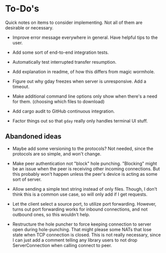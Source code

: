 # To-Do's
Quick notes on items to consider implementing.
Not all of them are desirable or necessary.

- Improve error message everywhere in general. Have helpful tips to the user.

- Add some sort of end-to-end integration tests.

- Automatically test interrupted transfer resumption.

- Add explanation in readme, of how this differs from magic wormhole.

- Figure out why gday freezes when server is unresponsive. Add a timeout.

- Make additional command line options only show when there's a need for them.
(choosing which files to download)

- Add cargo audit to GitHub continuous integration.

- Factor things out so that `gday` really only handles terminal UI stuff.

## Abandoned ideas

- Maybe add some versioning to the protocols?
  Not needed, since the protocols are so simple, and won't change.

- Make peer authentication not "block" hole punching.
  "Blocking" might be an issue when the peer is receiving other
  incoming connections. But this probably won't happen unless
  the peer's device is acting as some sort of server.

- Allow sending a simple text string instead of only files.
  Though, I don't think this is a common use case, so will only
  add if I get requests.

- Let the client select a source port, to utilize port forwarding.
  However, turns out port forwarding works for inbound connections,
  and not outbound ones, so this wouldn't help.

- Restructure the hole puncher to force keeping connection to server open
  during hole-punching. That might please some NATs that lose state when TCP connection is closed.
  This is not really necessary, since I can just add a comment
  telling any library users to not drop ServerConnection when calling connect to peer.
